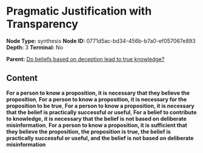 # Pragmatic Justification with Transparency

**Node Type:** synthesis
**Node ID:** 0771d5ac-bd34-456b-b7a0-ef057067e893
**Depth:** 3
**Terminal:** No

**Parent:** [Do beliefs based on deception lead to true knowledge?](do-beliefs-based-on-deception-lead-to-true-knowledge.md)

## Content

**For a person to know a proposition, it is necessary that they believe the proposition**, **For a person to know a proposition, it is necessary for the proposition to be true**, **For a person to know a proposition, it is necessary that the belief is practically successful or useful**, **For a belief to contribute to knowledge, it is necessary that the belief is not based on deliberate misinformation**, **For a person to know a proposition, it is sufficient that they believe the proposition, the proposition is true, the belief is practically successful or useful, and the belief is not based on deliberate misinformation**
